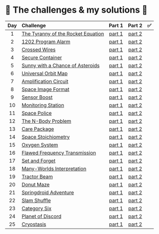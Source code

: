 # :tada: The challenges & my solutions :gift:
| Day | Challenge | Part 1 | Part 2 | :white_check_mark: |
|:---:|:---|:---:|:---:|:---:|
| 1 | [The Tyranny of the Rocket Equation](https://adventofcode.com/2019/day/1) | [part 1](./day01/part1.py) | [part 2](./day01/part2.py) |
| 2 | [1202 Program Alarm](https://adventofcode.com/2019/day/2) | [part 1](./day02/part1.py) | [part 2](./day02/part2.py) |
| 3 | [Crossed Wires](https://adventofcode.com/2019/day/3) | [part 1](./day03/part1.py) | [part 2](./day03/part2.py) |
| 4 | [Secure Container](https://adventofcode.com/2019/day/4) | [part 1](./day04/part1.py) | [part 2](./day04/part2.py) |
| 5 | [Sunny with a Chance of Asteroids](https://adventofcode.com/2019/day/5) | [part 1](./day05/part1.py) | [part 2](./day05/part2.py) |
| 6 | [Universal Orbit Map](https://adventofcode.com/2019/day/6) | [part 1](./day06/part1.py) | [part 2](./day06/part2.py) |
| 7 | [Amplification Circuit](https://adventofcode.com/2019/day/7) | [part 1](./day07/part1.py) | [part 2](./day07/part2.py) |
| 8 | [Space Image Format](https://adventofcode.com/2019/day/8) | [part 1](./day08/part1.py) | [part 2](./day08/part2.py) |
| 9 | [Sensor Boost](https://adventofcode.com/2019/day/9) | [part 1](./day09/part1.py) | [part 2](./day09/part2.py) |
| 10 | [Monitoring Station](https://adventofcode.com/2019/day/10) | [part 1](./day10/part1.py) | [part 2](./day10/part2.py) |
| 11 | [Space Police](https://adventofcode.com/2019/day/11) | [part 1](./day11/part1.py) | [part 2](./day11/part2.py) |
| 12 | [The N-Body Problem](https://adventofcode.com/2019/day/12) | [part 1](./day12/part12.py) | [part 2](./day12/part12.py) |
| 13 | [Care Package](https://adventofcode.com/2019/day/13) | [part 1](./day13/part1.py) | [part 2](./day13/part2.py) |
| 14 | [Space Stoichiometry](https://adventofcode.com/2019/day/14) | [part 1](./day14/part1.py) | [part 2](./day14/part2.py) |
| 15 | [Oxygen System](https://adventofcode.com/2019/day/15) | [part 1](./day15/part1.py) | [part 2](./day15/part2.py) |
| 16 | [Flawed Frequency Transmission](https://adventofcode.com/2019/day/16) | [part 1](./day16/part12.py) | [part 2](./day16/part12.py) |
| 17 | [Set and Forget](https://adventofcode.com/2019/day/17) | [part 1](./day17/part12.py) | [part 2](./day17/part12.py) |
| 18 | [Many-Worlds Interpretation](https://adventofcode.com/2019/day/18) | [part 1](./day18/part12.py) | [part 2](./day18/part12.py) |
| 19 | [Tractor Beam](https://adventofcode.com/2019/day/19) | [part 1](./day19/part1.py) | [part 2](./day19/part2.py) |
| 20 | [Donut Maze](https://adventofcode.com/2019/day/20) | [part 1](./day20/part12.py) | [part 2](./day20/part12.py) |
| 21 | [Springdroid Adventure](https://adventofcode.com/2019/day/21) | [part 1](./day21/part1.py) | [part 2](./day21/part2.py) |
| 22 | [Slam Shuffle](https://adventofcode.com/2019/day/22) | [part 1](./day22/part1.py) | [part 2](./day22/part2.py) |
| 23 | [Category Six](https://adventofcode.com/2019/day/23) | [part 1](./day23/part1.py) | [part 2](./day23/part2.py) |
| 24 | [Planet of Discord](https://adventofcode.com/2019/day/24) | [part 1](./day24/part12.py) | [part 2](./day24/part12.py) |
| 25 | [Cryostasis](https://adventofcode.com/2019/day/25) | [part 1](./day25/part1.py) | [part 2](./day25/part1.py) |
